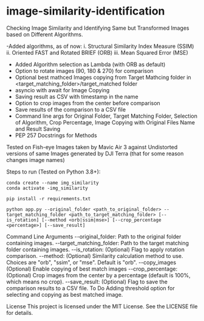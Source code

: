 # image-similarity-identification
Checking Image Similarity and Identifying Same but Transformed Images based on Different Algorithms.

-Added algorithms, as of now:
    i. Structural Similarity Index Measure (SSIM)
    ii. Oriented FAST and Rotated BRIEF (ORB)
    iii. Mean Squared Error (MSE)
- Added Algorithm selection as Lambda (with ORB as default)
- Option to rotate images (90, 180 & 270) for comparison
- Optional best mathced Images copying from Target Mathcing folder in <target_matching_folder>/target_matched folder
- asyncio with await for Image Copying
- Saving result as CSV with timestamp in the name
- Option to crop images from the center before comparison
- Save results of the comparison to a CSV file
- Command line args for Original Folder, Target Matching Folder, Selection of Algorithm, Crop Percentage, Image Copying with Original Files Name and  Result Saving
- PEP 257 Docstrings for Methods


Tested on Fish-eye Images taken by Mavic Air 3 against Undistorted versions of same Images generated by DJI Terra (that for some reason changes image names)

Steps to run (Tested on Python 3.8+):
```
conda create --name img_similarity
conda activate -img_similarity

pip install -r requirements.txt

python app.py --original_folder <path_to_original_folder> --target_matching_folder <path_to_target_matching_folder> [--is_rotation] [--method <orb|ssim|mse>] [--crop_percentage <percentage>] [--save_result]

```

Command Line Arguments
--original_folder: Path to the original folder containing images.
--target_matching_folder: Path to the target matching folder containing images.
--is_rotation: (Optional) Flag to apply rotation comparison.
--method: (Optional) Similarity calculation method to use. Choices are "orb", "ssim", or "mse". Default is "orb".
--copy_images (Optional) Enable copying of best match images
--crop_percentage: (Optional) Crop images from the center by a percentage (default is 100%, which means no crop).
--save_result: (Optional) Flag to save the comparison results to a CSV file.
To Do
Adding threshold option for selecting and copying as best matched image.

License
This project is licensed under the MIT License. See the LICENSE file for details.

